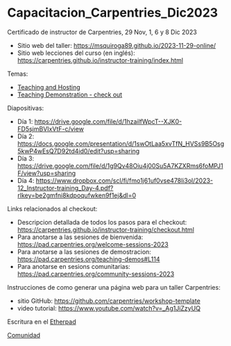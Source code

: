 # Capacitacion_Carpentries_Dic2023
Certificado de instructor de Carpentries, 29 Nov, 1, 6 y 8 Dic 2023

- Sitio web del taller: https://msquiroga89.github.io/2023-11-29-online/
- Sitio web lecciones del curso (en inglés): https://carpentries.github.io/instructor-training/index.html

Temas:
- [Teaching and Hosting](https://docs.carpentries.org/topic_folders/hosts_instructors/index.html)
- [Teaching Demonstration - check out](https://carpentries.github.io/instructor-training/checkout)

Diapositivas:

- Día 1: https://drive.google.com/file/d/1hzailfWpcT--XJK0-FD5sjmBVIxVtF-c/view
- Día 2: https://docs.google.com/presentation/d/1swOtLaa5xvTfN_HVSs9B5Osg5kwP4wEsQ7D92td4id0/edit?usp=sharing
- Día 3: https://drive.google.com/file/d/1g9Qv48Oiu4j00Su5A7KZXRms6foMPJ1F/view?usp=sharing 
- Día 4: https://www.dropbox.com/scl/fi/fmo1j61uf0vse478li3ol/2023-12_Instructor-training_Day-4.pdf?rlkey=be2gmfni8kdpoqufwken9f1ej&dl=0

Links relacionados al checkout:
- Descripcion detallada de todos los pasos para el checkout: https://carpentries.github.io/instructor-training/checkout.html
- Para anotarse a las sesiones de bienvenida: https://pad.carpentries.org/welcome-sessions-2023 
- Para anotarse a las sesiones de demostracion: https://pad.carpentries.org/teaching-demos#L114
- Para anotarse en sesions comunitarias: https://pad.carpentries.org/community-sessions-2023

Instrucciones de como generar una página web para un taller Carpentries:
- sitio GitHub: https://github.com/carpentries/workshop-template
- video tutorial: https://www.youtube.com/watch?v=_Ag1JiZzyUQ

Escritura en el [Etherpad](https://pad.carpentries.org/2023-11-29-ttt-es-online)

[Comunidad](https://carpentries.org/community/)
